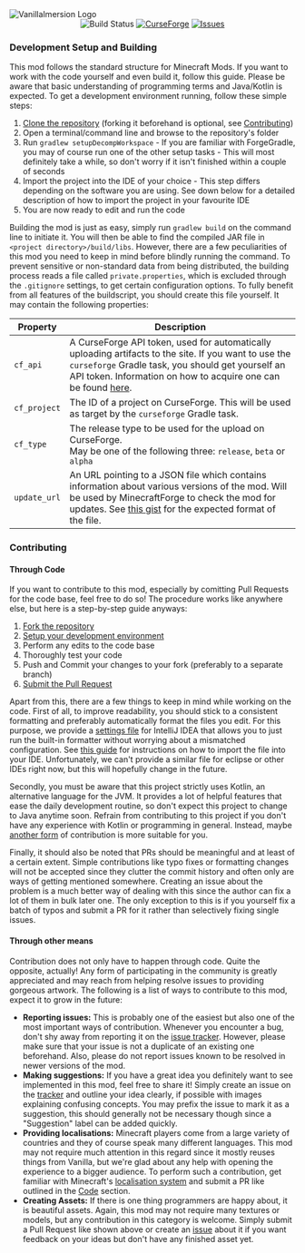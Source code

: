 <img align="center" src="http://patches.mineformers.de/minecraft/vimmersion/github_images/banner.png?t=0" alt="VanillaImersion Logo">
<div align="center">
  <img src="http://patches.mineformers.de/minecraft/vimmersion/github_images/builds_passing.png" alt="Build Status">
  <a href="http://minecraft.curseforge.com/projects/vanilla-immersion"><img src="http://patches.mineformers.de/minecraft/vimmersion/github_images/links_curseforge.png" alt="CurseForge"></a>
  <a href="https://github.com/PaleoCrafter/VanillaImmersion/issues"><img src="http://patches.mineformers.de/minecraft/vimmersion/github_images/links_issues.png" alt="Issues"></a>
</div>

### Development Setup and Building
This mod follows the standard structure for Minecraft Mods. If you want to work with the code yourself and even build it, follow this guide. Please be aware that basic understanding of programming terms and Java/Kotlin is expected.
To get a development environment running, follow these simple steps:

  1. [Clone the repository](https://help.github.com/articles/cloning-a-repository/) (forking it beforehand is optional, see [Contributing](#contributing))
  2. Open a terminal/command line and browse to the repository's folder
  3. Run `gradlew setupDecompWorkspace`
    - If you are familiar with ForgeGradle, you may of course run one of the other setup tasks
    - This will most definitely take a while, so don't worry if it isn't finished within a couple of seconds
  4. Import the project into the IDE of your choice
    - This step differs depending on the software you are using. See down below for a detailed description of how to import the project in your favourite IDE
  5. You are now ready to edit and run the code

Building the mod is just as easy, simply run `gradlew build` on the command line to initiate it. You will then be able to find the compiled JAR file in `<project directory>/build/libs`. However, there are a few peculiarities of this mod you need to keep in mind before blindly running the command. To prevent sensitive or non-standard data from being distributed, the building process reads a file called `private.properties`, which is excluded through the `.gitignore` settings, to get certain configuration options. To fully benefit from all features of the buildscript, you should create this file yourself. It may contain the following properties:

|Property|Description|
|--------|-----------|
|`cf_api`|A CurseForge API token, used for automatically uploading artifacts to the site. If you want to use the `curseforge` Gradle task, you should get yourself an API token. Information on how to acquire one can be found [here](https://github.com/curseforge/api#generate-a-token).|
|`cf_project`|The ID of a project on CurseForge. This will be used as target by the `curseforge` Gradle task.|
|`cf_type`|The release type to be used for the upload on CurseForge.<br>May be one of the following three: `release`, `beta` or `alpha`|
|`update_url`|An URL pointing to a JSON file which contains information about various versions of the mod. Will be used by MinecraftForge to check the mod for updates. See [this gist](https://gist.github.com/LexManos/7aacb9aa991330523884) for the expected format of the file.|

### Contributing
#### Through Code
If you want to contribute to this mod, especially by comitting Pull Requests for the code base, feel free to do so! The procedure works like anywhere else, but here is a step-by-step guide anyways:

  1. [Fork the repository](https://help.github.com/articles/fork-a-repo/)
  2. [Setup your development environment](https://github.com/PaleoCrafter/VanillaImmersion/new/master?readme=1#development-setup-and-building)
  3. Perform any edits to the code base
  4. Thoroughly test your code
  5. Push and Commit your changes to your fork (preferably to a separate branch)
  6. [Submit the Pull Request](https://help.github.com/articles/creating-a-pull-request/)

Apart from this, there are a few things to keep in mind while working on the code.
First of all, to improve readability, you should stick to a consistent formatting and preferably automatically format the files you edit. For this purpose, we provide a [settings file](https://gist.github.com/PaleoCrafter/abb5a3b62dee0760bf8476191ce27d9d) for IntelliJ IDEA that allows you to just run the built-in formatter without worrying about a mismatched configuration. See [this guide](https://www.jetbrains.com/help/idea/2016.1/copying-code-style-settings.html) for instructions on how to import the file into your IDE. Unfortunately, we can't provide a similar file for eclipse or other IDEs right now, but this will hopefully change in the future.

Secondly, you must be aware that this project strictly uses Kotlin, an alternative language for the JVM. It provides a lot of helpful features that ease the daily development routine, so don't expect this project to change to Java anytime soon. Refrain from contributing to this project if you don't have any experience with Kotlin or programming in general. Instead, maybe [another form](#through-other-means) of contribution is more suitable for you.

Finally, it should also be noted that PRs should be meaningful and at least of a certain extent. Simple contributions like typo fixes or formatting changes will not be accepted since they clutter the commit history and often only are ways of getting mentioned somewhere. Creating an issue about the problem is a much better way of dealing with this since the author can fix a lot of them in bulk later one. The only exception to this is if you yourself fix a batch of typos and submit a PR for it rather than selectively fixing single issues.

#### Through other means
Contribution does not only have to happen through code. Quite the opposite, actually! Any form of participating in the community is greatly appreciated and may reach from helping resolve issues to providing gorgeous artwork. The following is a list of ways to contribute to this mod, expect it to grow in the future:

  - **Reporting issues:** This is probably one of the easiest but also one of the most important ways of contribution. Whenever you encounter a bug, don't shy away from reporting it on the [issue tracker](https://github.com/PaleoCrafter/VanillaImmersion/issues). However, please make sure that your issue is not a duplicate of an existing one beforehand. Also, please do not report issues known to be resolved in newer versions of the mod.
  - **Making suggestions:** If you have a great idea you definitely want to see implemented in this mod, feel free to share it! Simply create an issue on the [tracker](https://github.com/PaleoCrafter/VanillaImmersion/issues) and outline your idea clearly, if possible with images explaining confusing concepts. You may prefix the issue to mark it as a suggestion, this should generally not be necessary though since a "Suggestion" label can be added quickly.
  - **Providing localisations:** Minecraft players come from a large variety of countries and they of course speak many different languages. This mod may not require much attention in this regard since it mostly reuses things from Vanilla, but we're glad about any help with opening the experience to a bigger audience. To perform such a contribution, get familiar with Minecraft's [localisation system](http://minecraft.gamepedia.com/Language) and submit a PR like outlined in the [Code](#through-code) section.
  - **Creating Assets:** If there is one thing programmers are happy about, it is beautiful assets. Again, this mod may not require many textures or models, but any contribution in this category is welcome. Simply submit a Pull Request like shown above or create an [issue](https://github.com/PaleoCrafter/VanillaImmersion/issues) about it if you want feedback on your ideas but don't have any finished asset yet.